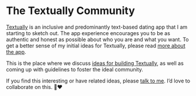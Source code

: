 # The Textually Community

[Textually][textually-web] is an inclusive and predominantly
text-based dating app that I am starting to sketch out. The app
experience encourages you to be as authentic and honest as possible
about who you are and what you want. To get a better sense of my
initial ideas for Textually, please read [more about the
app][textually-about].

This is the place where we discuss [ideas for building
Textually][textually-ideas], as well as coming up with guidelines to
foster the ideal community.

If you find this interesting or have related ideas, please [talk to
me][harish-contact]. I’d love to collaborate on this. 🙏❤️


[textually-web]: https://textually.app
[textually-about]: https://github.com/textually-app/community/blob/main/ABOUT.md
[textually-ideas]: https://github.com/textually-app/community/blob/main/IDEAS.md
[harish-contact]: mailto:mail@harishnarayanan.org
